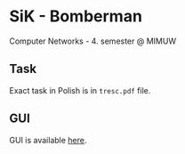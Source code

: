 # SiK - Bomberman

Computer Networks - 4. semester @ MIMUW

## Task

Exact task in Polish is in `tresc.pdf` file.

## GUI

GUI is available [here](https://github.com/agluszak/mimuw-sik-2022-public).
